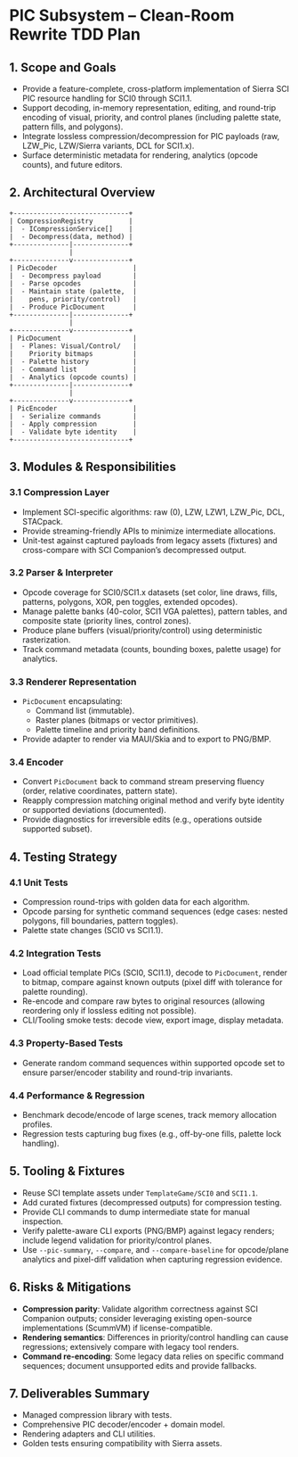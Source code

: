 # PIC Subsystem – Clean-Room Rewrite TDD Plan

## 1. Scope and Goals
- Provide a feature-complete, cross-platform implementation of Sierra SCI PIC resource handling for SCI0 through SCI1.1.
- Support decoding, in-memory representation, editing, and round-trip encoding of visual, priority, and control planes (including palette state, pattern fills, and polygons).
- Integrate lossless compression/decompression for PIC payloads (raw, LZW_Pic, LZW/Sierra variants, DCL for SCI1.x).
- Surface deterministic metadata for rendering, analytics (opcode counts), and future editors.

## 2. Architectural Overview
```
+-----------------------------+
| CompressionRegistry         |
|  - ICompressionService[]    |
|  - Decompress(data, method) |
+--------------|--------------+
               |
+--------------v--------------+
| PicDecoder                   |
|  - Decompress payload        |
|  - Parse opcodes             |
|  - Maintain state (palette,  |
|    pens, priority/control)   |
|  - Produce PicDocument       |
+--------------|--------------+
               |
+--------------v--------------+
| PicDocument                  |
|  - Planes: Visual/Control/   |
|    Priority bitmaps          |
|  - Palette history           |
|  - Command list              |
|  - Analytics (opcode counts) |
+--------------|--------------+
               |
+--------------v--------------+
| PicEncoder                   |
|  - Serialize commands        |
|  - Apply compression         |
|  - Validate byte identity    |
+-----------------------------+
```

## 3. Modules & Responsibilities
### 3.1 Compression Layer
- Implement SCI-specific algorithms: raw (0), LZW, LZW1, LZW_Pic, DCL, STACpack.
- Provide streaming-friendly APIs to minimize intermediate allocations.
- Unit-test against captured payloads from legacy assets (fixtures) and cross-compare with SCI Companion’s decompressed output.

### 3.2 Parser & Interpreter
- Opcode coverage for SCI0/SCI1.x datasets (set color, line draws, fills, patterns, polygons, XOR, pen toggles, extended opcodes).
- Manage palette banks (40-color, SCI1 VGA palettes), pattern tables, and composite state (priority lines, control zones).
- Produce plane buffers (visual/priority/control) using deterministic rasterization.
- Track command metadata (counts, bounding boxes, palette usage) for analytics.

### 3.3 Renderer Representation
- `PicDocument` encapsulating:
  - Command list (immutable).
  - Raster planes (bitmaps or vector primitives).
  - Palette timeline and priority band definitions.
- Provide adapter to render via MAUI/Skia and to export to PNG/BMP.

### 3.4 Encoder
- Convert `PicDocument` back to command stream preserving fluency (order, relative coordinates, pattern state).
- Reapply compression matching original method and verify byte identity or supported deviations (documented).
- Provide diagnostics for irreversible edits (e.g., operations outside supported subset).

## 4. Testing Strategy
### 4.1 Unit Tests
- Compression round-trips with golden data for each algorithm.
- Opcode parsing for synthetic command sequences (edge cases: nested polygons, fill boundaries, pattern toggles).
- Palette state changes (SCI0 vs SCI1.1).

### 4.2 Integration Tests
- Load official template PICs (SCI0, SCI1.1), decode to `PicDocument`, render to bitmap, compare against known outputs (pixel diff with tolerance for palette rounding).
- Re-encode and compare raw bytes to original resources (allowing reordering only if lossless editing not possible).
- CLI/Tooling smoke tests: decode view, export image, display metadata.

### 4.3 Property-Based Tests
- Generate random command sequences within supported opcode set to ensure parser/encoder stability and round-trip invariants.

### 4.4 Performance & Regression
- Benchmark decode/encode of large scenes, track memory allocation profiles.
- Regression tests capturing bug fixes (e.g., off-by-one fills, palette lock handling).

## 5. Tooling & Fixtures
- Reuse SCI template assets under `TemplateGame/SCI0` and `SCI1.1`.
- Add curated fixtures (decompressed outputs) for compression testing.
- Provide CLI commands to dump intermediate state for manual inspection.
- Verify palette-aware CLI exports (PNG/BMP) against legacy renders; include legend validation for priority/control planes.
- Use `--pic-summary`, `--compare`, and `--compare-baseline` for opcode/plane analytics and pixel-diff validation when capturing regression evidence.

## 6. Risks & Mitigations
- **Compression parity**: Validate algorithm correctness against SCI Companion outputs; consider leveraging existing open-source implementations (ScummVM) if license-compatible.
- **Rendering semantics**: Differences in priority/control handling can cause regressions; extensively compare with legacy tool renders.
- **Command re-encoding**: Some legacy data relies on specific command sequences; document unsupported edits and provide fallbacks.

## 7. Deliverables Summary
- Managed compression library with tests.
- Comprehensive PIC decoder/encoder + domain model.
- Rendering adapters and CLI utilities.
- Golden tests ensuring compatibility with Sierra assets.
